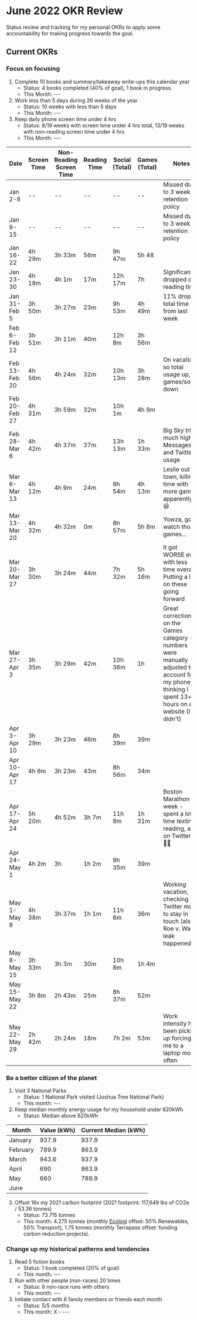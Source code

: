 # June 2022 OKR Review

Status review and tracking for my personal OKRs to apply some accountability for making progress towards the goal.

## Current OKRs

### Focus on focusing
1. Complete 10 books and summary/takeaway write-ups this calendar year
    * Status: 4 books completed (40% of goal), 1 book in progress.
    * This Month: ---
2. Work less than 5 days during 26 weeks of the year
    * Status: 10 weeks with less than 5 days 
    * This Month: ---
3. Keep daily phone screen time under 4 hrs
    * Status: 8/19 weeks with screen time under 4 hrs total, 13/19 weeks with non-reading screen time under 4 hrs
    * This Month: ---
 
|Date|Screen Time|Non-Reading Screen Time|Reading Time|Social (Total)|Games (Total)|Notes|
  |------|------|------|------|------|------|------|
  | Jan 2-8 | -- | -- | -- | -- | -- | Missed due to 3 week retention policy |
  | Jan 9-15 | -- | -- | -- | -- | -- | Missed due to 3 week retention policy |
  | Jan 16-22 | 4h 29m | 3h 33m | 56m | 9h 47m | 5h 48 | |
  | Jan 23-30 | 4h 18m | 4h 1m | 17m | 12h 17m | 7h | Significantly dropped off reading time | 
  | Jan 31-Feb 5 | 3h 50m | 3h 27m | 23m | 9h 53m | 4h 49m | 11% drop in total time from last week | 
  | Feb 6-Feb 12 | 3h 51m | 3h 11m | 40m | 12h 8m | 3h 56m | |
  | Feb 13-Feb 20 | 4h 56m | 4h 24m | 32m | 10h 13m | 3h 28m | On vacation so total usage up, games/social down | 
  | Feb 20-Feb 27 | 4h 31m | 3h 59m | 32m | 10h 1m | 4h 9m | | 
  | Feb 28-Mar 6 | 4h 42m | 4h 37m | 37m | 13h 13m | 1h 33m | Big Sky trip, much higher Messages and Twitter usage |
  | Mar 6-Mar 13 | 4h 12m | 4h 9m | 24m | 8h 54m | 4h 13m | Leslie out of town, killing time with more games apparently 😆 |
  | Mar 13-Mar 20 | 4h 32m | 4h 32m | 0m | 8h 57m | 5h 8m | Yowza, gotta watch those games... |
  | Mar 20-Mar 27 | 3h 30m | 3h 24m | 44m | 7h 32m | 5h 16m | It got WORSE even with less time overall. Putting a lid on these going forward |  
  | Mar 27-Apr 3 | 3h 35m | 3h 29m | 42m | 10h 36m | 1h | Great correction on the Games category -- numbers were manually adjusted to account for my phone thinking I spent 13+ hours on a website (I didn't) |  
  | Apr 3-Apr 10 | 3h 29m | 3h 23m | 46m | 8h 39m | 39m |  |  
  | Apr 10-Apr 17 | 4h 6m | 3h 23m | 43m | 8h 56m | 34m |  |  
  | Apr 17-Apr 24 | 5h 20m | 4h 52m | 3h 7m | 11h 8m | 1h 31m | Boston Marathon week - spent a lot of time texting, reading, and on Twitter 🤷‍♂️ |  
  | Apr 24-May 1 | 4h 2m | 3h | 1h 2m | 9h 35m | 39m |  |  
  | May 1-May 8 | 4h 38m | 3h 37m | 1h 1m | 11h 6m | 36m | Working vacation, checking Twitter more to stay in touch (also, Roe v. Wade leak happened) |  
  | May 8-May 15 | 3h 33m | 3h 3m | 30m | 10h 8m | 1h 4m |  |  
  | May 15-May 22 | 3h 8m | 2h 43m | 25m | 8h 37m | 52m |  |  
  | May 22-May 29 | 2h 42m | 2h 24m | 18m | 7h 2m | 53m | Work intensity has been picking up forcing me to a laptop more often |  
  
  
  

### Be a better citizen of the planet
1. Visit 3 National Parks
    * Status: 1 National Park visited (Joshua Tree National Park)
    * This month: ---
2. Keep median monthly energy usage for my household under 620kWh
    * Status: Median above 620kWh 

|Month|Value (kWh)|Current Median (kWh)|
|------|------|------|
|January|937.9|937.9|
|February|789.9|863.9|
|March|943.6|937.9|
|April|690|863.9|
|May|660|789.9|
|June|||


3. Offset 16x my 2021 carbon footprint (2021 footprint: 117,649 lbs of CO2e / 53.36 tonnes)  
    * Status: 73.715 tonnes 
    * This month: 4.275 tonnes (monthly [Ecologi](https://ecologi.com) offset: 50% Renewables, 50% Transport), 1.75 tonnes (monthly Terrapass offset: funding carbon reduction projects). 


### Change up my historical patterns and tendencies 
1. Read 5 fiction books
    * Status: 1 book completed (20% of goal)
    * This month: ---
2. Run with other people (non-races) 20 times
    * Status: 8 non-race runs with others 
    * This month: ---  
3. Initiate contact with 6 family members or friends each month
    * Status: 5/5 months 
    * This month: X - --- 
